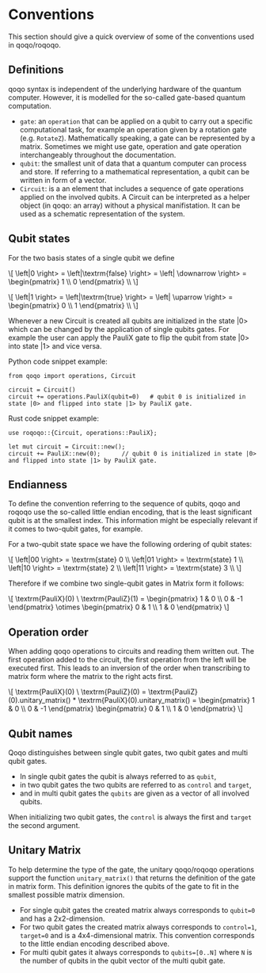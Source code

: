 # Conventions

This section should give a quick overview of some of the conventions used in qoqo/roqoqo.

## Definitions

qoqo syntax is independent of the underlying hardware of the quantum computer. However, it is modelled for the so-called gate-based quantum computation.

* `gate`: an `operation` that can be applied on a qubit to carry out a specific computational task, for example an operation given by a rotation gate (e.g. `RotateZ`). Mathematically speaking, a gate can be represented by a matrix. Sometimes we might use gate, operation and gate operation interchangeably throughout the documentation.
* `qubit`: the smallest unit of data that a quantum computer can process and store. If referring to a mathematical representation, a qubit can be written in form of a vector.
* `Circuit`: is a an element that includes a sequence of gate operations applied on the involved qubits. A Circuit can be interpreted as a helper object (in qoqo: an array) without a physical manifistation. It can be used as a schematic representation of the system.


## Qubit states
For the two basis states of a single qubit we define

\\[
 \left|0 \right>  =  \left|\textrm{false} \right> =  \left| \downarrow \right> = \begin{pmatrix}
 1 \\\\
 0
 \end{pmatrix} \\\\
 \\]

 \\[
 \left|1 \right>  =  \left|\textrm{true} \right> =  \left| \uparrow \right> = \begin{pmatrix}
 0 \\\\
 1
 \end{pmatrix} \\\\
 \\]

Whenever a new Circuit is created all qubits are initialized in the state |0> which can be changed by the application of single qubits gates. 
For example the user can apply the PauliX gate to flip the qubit from state |0> into state |1> and vice versa.

Python code snippet example:

    from qoqo import operations, Circuit

    circuit = Circuit()
    circuit += operations.PauliX(qubit=0)   # qubit 0 is initialized in state |0> and flipped into state |1> by PauliX gate.

Rust code snippet example:

    use roqoqo::{Circuit, operations::PauliX};

    let mut circuit = Circuit::new();
    circuit += PauliX::new(0);      // qubit 0 is initialized in state |0> and flipped into state |1> by PauliX gate.


## Endianness

To define the convention referring to the sequence of qubits, qoqo and roqoqo use the so-called little endian encoding, that is the least significant qubit is at the smallest index. This information might be especially relevant if it comes to two-qubit gates, for example.

For a two-qubit state space we have the following ordering of qubit states:

 \\[
 \left|00 \right>  =  \textrm{state} 0 \\\\
 \left|01 \right>  =  \textrm{state} 1 \\\\
 \left|10 \right>  =  \textrm{state} 2 \\\\
 \left|11 \right>  =  \textrm{state} 3 \\\\
 \\]

Therefore if we combine two single-qubit gates in Matrix form it follows:

\\[
 \textrm{PauliX}(0) \  \textrm{PauliZ}(1)  = \begin{pmatrix}
 1 & 0 \\\\
 0 & -1
 \end{pmatrix} \otimes \begin{pmatrix}
 0 & 1 \\\\
 1 & 0
 \end{pmatrix}
 \\]


## Operation order

 When adding qoqo operations to circuits and reading them written out. The first operation added to the circuit, the first operation from the left will be executed first. This leads to an inversion of the order when transcribing to matrix form where the matrix to the right acts first.

 \\[
 \textrm{PauliX}(0) \  \textrm{PauliZ}(0)  =  \textrm{PauliZ}(0).unitary_matrix() *  \textrm{PauliX}(0).unitary_matrix() = \begin{pmatrix}
 1 & 0 \\\\
 0 & -1
 \end{pmatrix}  \begin{pmatrix}
 0 & 1 \\\\
 1 & 0
 \end{pmatrix}
 \\]

## Qubit names

Qoqo distinguishes between single qubit gates, two qubit gates and multi qubit gates.
* In single qubit gates the qubit is always referred to as `qubit`, 
* in two qubit gates the two qubits are referred to as `control` and `target`,
* and in multi qubit gates the `qubits` are given as a vector of all involved qubits.

When initializing two qubit gates, the `control` is always the first and `target` the second argument.

## Unitary Matrix

To help determine the type of the gate, the unitary qoqo/roqoqo operations support the function `unitary_matrix()` that returns the definition of the gate in matrix form. This definition ignores the qubits of the gate to fit in the smallest possible matrix dimension.
* For single qubit gates the created matrix always corresponds to `qubit=0` and has a 2x2-dimension.
* For two qubit gates the created matrix always corresponds to `control=1`, `target=0` and is a 4x4-dimensional matrix. This convention corresponds to the little endian encoding described above.
* For multi qubit gates it always corresponds to `qubits=[0..N]` where `N` is the number of qubits in the qubit vector of the multi qubit gate.
